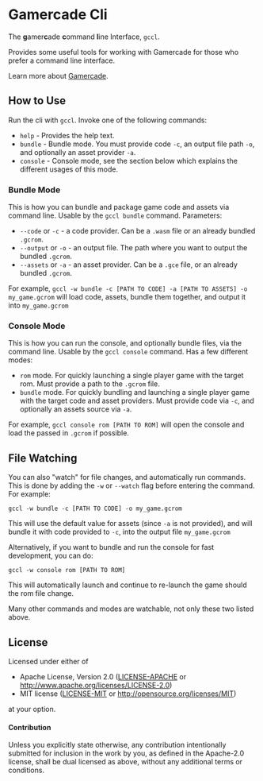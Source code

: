 # Gamercade Cli

The **g**amer**c**ade **c**ommand **l**ine Interface, `gccl`.

Provides some useful tools for working with Gamercade for those who prefer a command line interface.

Learn more about [Gamercade](https://gamercade.io).

## How to Use

Run the cli with `gccl`. Invoke one of the following commands:

- `help` - Provides the help text.
- `bundle` - Bundle mode. You must provide code `-c`, an output file path `-o`, and optionally an asset provider `-a`.
- `console` - Console mode, see the section below which explains the different usages of this mode.

### Bundle Mode

This is how you can bundle and package game code and assets via command line. Usable by the `gccl bundle` command. Parameters:

- `--code` or `-c` - a code provider. Can be a `.wasm` file or an already bundled `.gcrom`.
- `--output` or `-o` - an output file. The path where you want to output the bundled `.gcrom`.
- `--assets` or `-a` - an asset provider. Can be a `.gce` file, or an already bundled `.gcrom`.

For example, `gccl -w bundle -c [PATH TO CODE] -a [PATH TO ASSETS] -o my_game.gcrom` will load code, assets, bundle them together, and output it into `my_game.gcrom`

### Console Mode

This is how you can run the console, and optionally bundle files, via the command line. Usable by the `gccl console` command. Has a few different modes:

- `rom` mode. For quickly launching a single player game with the target rom. Must provide a path to the `.gcrom` file.
- `bundle` mode. For quickly bundling and launching a single player game with the target code and asset providers. Must provide code via `-c`, and optionally an assets source via `-a`.

For example, `gccl console rom [PATH TO ROM]` will open the console and load the passed in `.gcrom` if possible.

## File Watching

You can also "watch" for file changes, and automatically run commands. This is done by adding the `-w` or `--watch` flag before entering the command. For example:

`gccl -w bundle -c [PATH TO CODE] -o my_game.gcrom`

This will use the default value for assets (since `-a` is not provided), and will bundle it with code provided to `-c`, into the output file `my_game.gcrom`

Alternatively, if you want to bundle and run the console for fast development, you can do:

`gccl -w console rom [PATH TO ROM]`

This will automatically launch and continue to re-launch the game should the rom file change.

Many other commands and modes are watchable, not only these two listed above.

## License

Licensed under either of

 * Apache License, Version 2.0 ([LICENSE-APACHE](LICENSE-APACHE) or http://www.apache.org/licenses/LICENSE-2.0)
 * MIT license ([LICENSE-MIT](LICENSE-MIT) or http://opensource.org/licenses/MIT)

at your option.

#### Contribution

Unless you explicitly state otherwise, any contribution intentionally submitted
for inclusion in the work by you, as defined in the Apache-2.0 license, shall be
dual licensed as above, without any additional terms or conditions.
